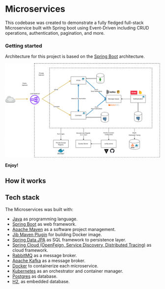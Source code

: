# Microservices




This codebase was created to demonstrate a fully fledged full-stack Microservice built with Spring boot using Event-Driven including CRUD operations, authentication, pagination, and more.




### Getting started 

Architecture for this project is based on the [Spring Boot](https://spring.io/microservices) architecture.

![](/resources/screenshot.png)



**Enjoy!**

## How it works




## Tech stack
The Microservices was built with:

* [Java](https://dev.java/) as programming language.
* [Spring Boot](https://spring.io/projects/spring-boot) as web framework.
* [Apache Maven](https://maven.apache.org/) as a software project management.
* [Jib Maven Plugin](https://github.com/GoogleContainerTools/jib/tree/master/jib-maven-plugin) for building Docker image.
* [Spring Data JPA](https://spring.io/projects/spring-data-jpa) as SQL framework to persistence layer.
* [Spring Cloud (OpenFeign, Service Discovery, Distributed Tracing)](https://spring.io/projects/spring-cloud) as cloud framework.
* [RabbitMQ](https://www.rabbitmq.com/) as a message broker.
* [Apache Kafka](https://kafka.apache.org/) as a message broker.
* [Docker](https://www.docker.com/) to containerize each microservice.
* [Kubernetes](https://kubernetes.io/) as an orchestrator and container manager.
* [Postgres](https://www.postgresql.org/) as database.
* [H2](https://www.h2database.com/html/main.html), as embedded database.



